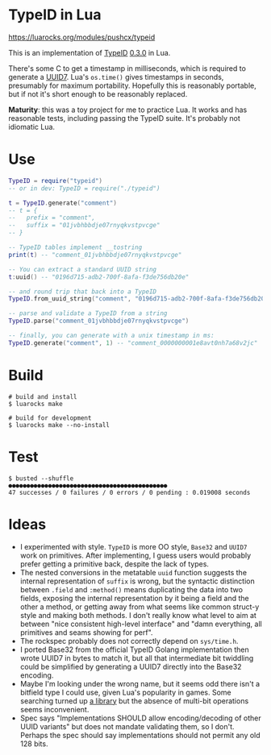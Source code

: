 
# TypeID in Lua

https://luarocks.org/modules/pushcx/typeid

This is an implementation of [TypeID](https://github.com/jetify-com/typeid) [0.3.0](https://github.com/jetify-com/typeid/tree/main/spec) in Lua.

There's some C to get a timestamp in milliseconds, which is required to generate a [UUID7](https://en.wikipedia.org/wiki/Universally_unique_identifier#Version_7_\(timestamp_and_random\)).
Lua's `os.time()` gives timestamps in seconds, presumably for maximum portability.
Hopefully this is reasonably portable, but if not it's short enough to be reasonably replaced.

**Maturity**: this was a toy project for me to practice Lua.
It works and has reasonable tests, including passing the TypeID suite.
It's probably not idiomatic Lua.


# Use

```lua
TypeID = require("typeid")
-- or in dev: TypeID = require("./typeid")

t = TypeID.generate("comment")
-- t = {
--   prefix = "comment",
--   suffix = "01jvbhbbdje07rnyqkvstpvcge"
-- }

-- TypeID tables implement __tostring
print(t) -- "comment_01jvbhbbdje07rnyqkvstpvcge"

-- You can extract a standard UUID string
t:uuid() -- "0196d715-adb2-700f-8afa-f3de756db20e"

-- and round trip that back into a TypeID
TypeID.from_uuid_string("comment", "0196d715-adb2-700f-8afa-f3de756db20e")

-- parse and validate a TypeID from a string
TypeID.parse("comment_01jvbhbbdje07rnyqkvstpvcge")

-- finally, you can generate with a unix timestamp in ms:
TypeID.generate("comment", 1) -- "comment_0000000001e8avt0nh7a68v2jc"
```


# Build

```
# build and install
$ luarocks make

# build for development
$ luarocks make --no-install
```


# Test

```
$ busted --shuffle
●●●●●●●●●●●●●●●●●●●●●●●●●●●●●●●●●●●●●●●●●●●●
47 successes / 0 failures / 0 errors / 0 pending : 0.019008 seconds
```


# Ideas

 * I experimented with style.
   `TypeID` is more OO style, `Base32` and `UUID7` work on primitives.
   After implementing, I guess users would probably prefer getting a primitive back, despite the lack of types.
 * The nested conversions in the metatable `uuid` function suggests the internal representation of `suffix` is wrong,
   but the syntactic distinction between `.field` and `:method()` means duplicating the data into two fields, exposing the internal representation by it being a field and the other a method, or getting away from what seems like common struct-y style and making both methods.
   I don't really know what level to aim at between "nice consistent high-level interface" and "damn everything, all primitives and seams showing for perf".
 * The rockspec probably does not correctly depend on `sys/time.h`.
 * I ported Base32 from the official TypeID Golang implementation then wrote UUID7 in bytes to match it,
   but all that intermediate bit twiddling could be simplified by generating a UUID7 directly into the Base32 encoding.
 * Maybe I'm looking under the wrong name, but it seems odd there isn't a bitfield type I could use, given Lua's popularity in games.
   Some searching turned up [a library](https://github.com/JohnHind/Lua_Bitfield) but the absence of multi-bit operations seems inconvenient.
 * Spec says "Implementations SHOULD allow encoding/decoding of other UUID variants" but does not mandate validating them, so I don't.
   Perhaps the spec should say implementations should not permit any old 128 bits.
